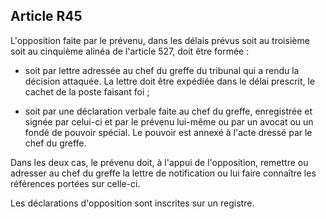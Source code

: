 Article R45
----
L'opposition faite par le prévenu, dans les délais prévus soit au troisième soit
au cinquième alinéa de l'article 527, doit être formée :

- soit par lettre adressée au chef du greffe du tribunal qui a rendu la décision
attaquée. La lettre doit être expédiée dans le délai prescrit, le cachet de la
poste faisant foi ;

- soit par une déclaration verbale faite au chef du greffe, enregistrée et
signée par celui-ci et par le prévenu lui-même ou par un avocat ou un fondé de
pouvoir spécial. Le pouvoir est annexé à l'acte dressé par le chef du greffe.

Dans les deux cas, le prévenu doit, à l'appui de l'opposition, remettre ou
adresser au chef du greffe la lettre de notification ou lui faire connaître les
références portées sur celle-ci.

Les déclarations d'opposition sont inscrites sur un registre.
